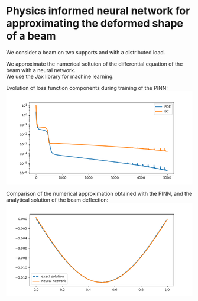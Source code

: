 # Physics informed neural network for approximating the deformed shape of a beam   

We consider a beam on two supports and with a distributed load.  

We approximate the numerical soltuion of the differential equation of the beam with a neural network.   
We use the Jax library for machine learning.   

Evolution of loss function components during training of the PINN:   
<img title="Losses during trainin" alt="losses" src="losses.png">

Comparison of the numerical approximation obtained with the PINN, and the analytical solution of the beam deflection:   
<img title="Beam deformation" alt="deformed shape" src="deformed_shape.png">
